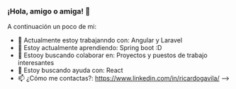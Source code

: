 ### ¡Hola, amigo o amiga! 👋

A continuación un poco de mi:

- 🔭 Actualmente estoy trabajanndo con: Angular y Laravel
- 🌱 Estoy actualmente aprendiendo: Spring boot :D
- 👯 Estooy buscando colaborar en: Proyectos y puestos de trabajo interesantes
- 🤔 Estoy buscando ayuda con: React
- 📫 ¿Cómo me contactas?: https://www.linkedin.com/in/ricardogavila/
-->

